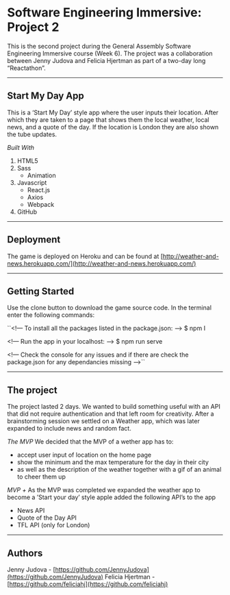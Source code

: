# Software Engineering Immersive: Project 2

This is the second project during the General Assembly Software Engineering Immersive course (Week 6). The project was a collaboration between Jenny Judova and Felicia Hjertman as part of a two-day long “Reactathon”.

---
## Start My Day App
This is a ‘Start My Day’ style app  where the user inputs their location. After which they are taken to a page that shows them the local weather, local news, and a quote of the day. If the location is London they are also shown the tube updates.

*Built With*
1. HTML5
2. Sass
	* Animation
3. Javascript
	* React.js
	* Axios
	* Webpack
4. GitHub

---
## Deployment
The game is deployed on Heroku and can be found at   [http://weather-and-news.herokuapp.com/](http://weather-and-news.herokuapp.com/) 

---
## Getting Started
Use the clone button to download the game source code. In the terminal enter the following commands:

``<!— To install all the packages listed in the package.json: —>
$ npm I

<!— Run the app in your localhost: —>
$ npm run serve

<!— Check the console for any issues and if there are check the package.json for any dependancies missing  —>``

---
## The project
The project lasted 2 days. We wanted to build something useful with an API that did not require authentication and that left room for creativity. After a brainstorming session we settled on a Weather app, which was later expanded to include news and random fact. 

*The MVP*
We decided that the MVP of a wether app has to:
* accept user input of location on the home page
* show the minimum and the max temperature for the day in their city
* as well as the description of the weather together with a gif of an animal to cheer them up

*MVP +*
As the MVP was completed we expanded the weather app to become a ’Start your day’ style apple added the following API’s to the app
* News API
* Quote of the Day API
* TFL API (only for London)

---
## Authors
Jenny Judova -  [https://github.com/JennyJudova](https://github.com/JennyJudova) 
Felicia Hjertman -  [https://github.com/feliciahj](https://github.com/feliciahj) 
